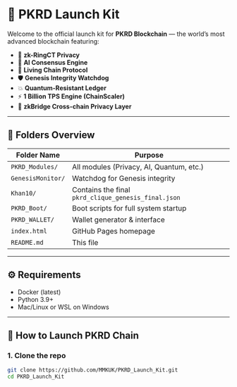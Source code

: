 # 🚀 PKRD Launch Kit

Welcome to the official launch kit for **PKRD Blockchain** — the world’s most advanced blockchain featuring:

- 🔐 **zk-RingCT Privacy**  
- 🧠 **AI Consensus Engine**  
- 🧬 **Living Chain Protocol**  
- 🛡 **Genesis Integrity Watchdog**  
- 💥 **Quantum-Resistant Ledger**  
- ⚡ **1 Billion TPS Engine (ChainScaler)**  
- 🌉 **zkBridge Cross-chain Privacy Layer**

---

## 📁 Folders Overview

| Folder Name         | Purpose |
|---------------------|---------|
| `PKRD_Modules/`     | All modules (Privacy, AI, Quantum, etc.) |
| `GenesisMonitor/`   | Watchdog for Genesis integrity |
| `Khan10/`           | Contains the final `pkrd_clique_genesis_final.json` |
| `PKRD_Boot/`        | Boot scripts for full system startup |
| `PKRD_WALLET/`      | Wallet generator & interface |
| `index.html`        | GitHub Pages homepage |
| `README.md`         | This file |

---

## ⚙️ Requirements

- Docker (latest)
- Python 3.9+
- Mac/Linux or WSL on Windows

---

## 🔧 How to Launch PKRD Chain

### 1. Clone the repo

```bash
git clone https://github.com/MMKUK/PKRD_Launch_Kit.git
cd PKRD_Launch_Kit
